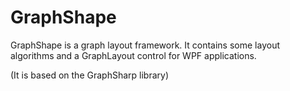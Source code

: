 # GraphShape

GraphShape is a graph layout framework. It contains some layout algorithms and a GraphLayout control for WPF applications.

(It is based on the GraphSharp library)